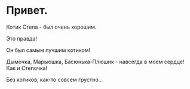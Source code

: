# Привет.

Котик Степа - был очень хорошим.

Это правда!

Он был самым лучшим котиком!

Дымочка, Марьюшка, Басюнька-Плюшик - навсегда в моем сердце! Как и Степочка!

Без котиков, как-то совсем грустно...

